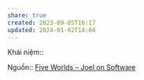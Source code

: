 ```yaml
---
share: true
created: 2023-09-05T16:17
updated: 2024-01-02T14:04
---
```

Khái niệm:: 

Nguồn:: [Five Worlds – Joel on Software](https://www.joelonsoftware.com/2002/05/06/five-worlds/)